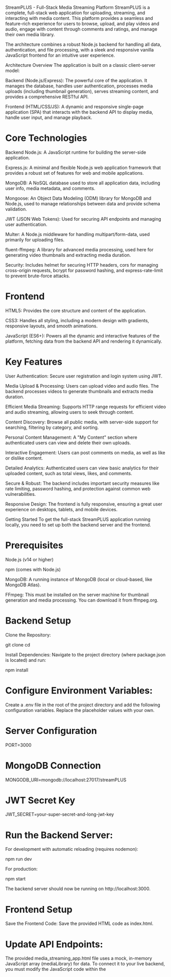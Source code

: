 StreamPLUS - Full-Stack Media Streaming Platform
StreamPLUS is a complete, full-stack web application for uploading, streaming, and interacting with media content. This platform provides a seamless and feature-rich experience for users to browse, upload, and play videos and audio, engage with content through comments and ratings, and manage their own media library.

The architecture combines a robust Node.js backend for handling all data, authentication, and file processing, with a sleek and responsive vanilla JavaScript frontend for an intuitive user experience.

Architecture Overview
The application is built on a classic client-server model:

Backend (Node.js/Express): The powerful core of the application. It manages the database, handles user authentication, processes media uploads (including thumbnail generation), serves streaming content, and provides a comprehensive RESTful API.

Frontend (HTML/CSS/JS): A dynamic and responsive single-page application (SPA) that interacts with the backend API to display media, handle user input, and manage playback.

# Core Technologies
Backend
Node.js: A JavaScript runtime for building the server-side application.

Express.js: A minimal and flexible Node.js web application framework that provides a robust set of features for web and mobile applications.

MongoDB: A NoSQL database used to store all application data, including user info, media metadata, and comments.

Mongoose: An Object Data Modeling (ODM) library for MongoDB and Node.js, used to manage relationships between data and provide schema validation.

JWT (JSON Web Tokens): Used for securing API endpoints and managing user authentication.

Multer: A Node.js middleware for handling multipart/form-data, used primarily for uploading files.

fluent-ffmpeg: A library for advanced media processing, used here for generating video thumbnails and extracting media duration.

Security: Includes helmet for securing HTTP headers, cors for managing cross-origin requests, bcrypt for password hashing, and express-rate-limit to prevent brute-force attacks.

# Frontend
HTML5: Provides the core structure and content of the application.

CSS3: Handles all styling, including a modern design with gradients, responsive layouts, and smooth animations.

JavaScript (ES6+): Powers all the dynamic and interactive features of the platform, fetching data from the backend API and rendering it dynamically.

# Key Features
User Authentication: Secure user registration and login system using JWT.

Media Upload & Processing: Users can upload video and audio files. The backend processes videos to generate thumbnails and extracts media duration.

Efficient Media Streaming: Supports HTTP range requests for efficient video and audio streaming, allowing users to seek through content.

Content Discovery: Browse all public media, with server-side support for searching, filtering by category, and sorting.

Personal Content Management: A "My Content" section where authenticated users can view and delete their own uploads.

Interactive Engagement: Users can post comments on media, as well as like or dislike content.

Detailed Analytics: Authenticated users can view basic analytics for their uploaded content, such as total views, likes, and comments.

Secure & Robust: The backend includes important security measures like rate limiting, password hashing, and protection against common web vulnerabilities.

Responsive Design: The frontend is fully responsive, ensuring a great user experience on desktops, tablets, and mobile devices.

Getting Started
To get the full-stack StreamPLUS application running locally, you need to set up both the backend server and the frontend.

# Prerequisites
Node.js (v14 or higher)

npm (comes with Node.js)

MongoDB: A running instance of MongoDB (local or cloud-based, like MongoDB Atlas).

FFmpeg: This must be installed on the server machine for thumbnail generation and media processing. You can download it from ffmpeg.org.

# Backend Setup
Clone the Repository:

git clone <your-repository-url>
cd <repository-folder>

Install Dependencies:
Navigate to the project directory (where package.json is located) and run:

npm install

# Configure Environment Variables:
Create a .env file in the root of the project directory and add the following configuration variables. Replace the placeholder values with your own.

# Server Configuration
PORT=3000

# MongoDB Connection
MONGODB_URI=mongodb://localhost:27017/streamPLUS

# JWT Secret Key
JWT_SECRET=your-super-secret-and-long-jwt-key

# Run the Backend Server:

For development with automatic reloading (requires nodemon):

npm run dev

For production:

npm start

The backend server should now be running on http://localhost:3000.

# Frontend Setup
Save the Frontend Code:
Save the provided HTML code as index.html.

# Update API Endpoints:
The provided media_streaming_app.html file uses a mock, in-memory JavaScript array (mediaLibrary) for data. To connect it to your live backend, you must modify the JavaScript code within the <script> tag.

Replace the mock data and functions with fetch() calls to your backend API. For example, to load media, you would change renderMediaGrid() to fetch from http://localhost:3000/api/media.

# Run the Frontend:
Open the index.html file in a modern web browser. Once you have updated the JavaScript to communicate with your backend, the application will be fully functional.

API Endpoints Overview
The backend provides the following RESTful API endpoints:

# Authentication

POST /api/register: Create a new user account.

POST /api/login: Log in a user and receive a JWT.

# Media

POST /api/media/upload: Upload a new media file (requires authentication).

GET /api/media: Get a paginated list of all public media.

GET /api/media/:id: Get details for a single media item.

GET /api/media/:id/stream: Stream a media file.

GET /api/user/media: Get all media uploaded by the authenticated user.

DELETE /api/media/:id: Delete a media item (requires ownership).

# Comments & Ratings

GET /api/media/:id/comments: Get comments for a media item.

POST /api/media/:id/comments: Add a comment (requires authentication).

DELETE /api/comments/:id: Delete a comment (requires ownership).

POST /api/media/:id/rate: Like or dislike a media item (requires authentication).

 # Other

GET /api/search: Search for media based on a query.

GET /api/analytics/overview: Get analytics for the authenticated user's content.

GET /health: A health check endpoint for the server.

